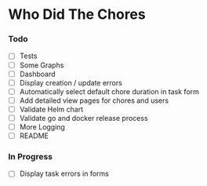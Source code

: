 # Who Did The Chores

### Todo

- [ ] Tests
- [ ] Some Graphs
- [ ] Dashboard
- [ ] Display creation / update errors
- [ ] Automatically select default chore duration in task form
- [ ] Add detailed view pages for chores and users
- [ ] Validate Helm chart
- [ ] Validate go and docker release process
- [ ] More Logging
- [ ] README

### In Progress
- [ ] Display task errors in forms
